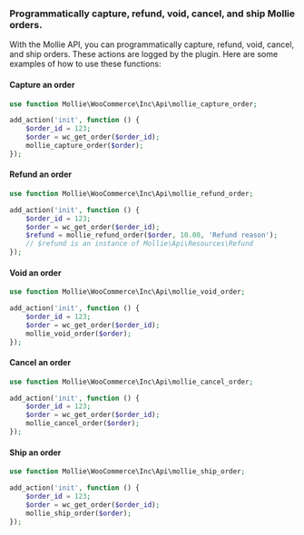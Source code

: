 ### Programmatically capture, refund, void, cancel, and ship Mollie orders.

With the Mollie API, you can programmatically capture, refund, void, cancel, and ship orders. 
These actions are logged by the plugin. 
Here are some examples of how to use these functions:

#### Capture an order
```php
use function Mollie\WooCommerce\Inc\Api\mollie_capture_order;

add_action('init', function () {
    $order_id = 123;
    $order = wc_get_order($order_id);
    mollie_capture_order($order);
});
```

#### Refund an order
```php
use function Mollie\WooCommerce\Inc\Api\mollie_refund_order;

add_action('init', function () {
    $order_id = 123;
    $order = wc_get_order($order_id);
    $refund = mollie_refund_order($order, 10.00, 'Refund reason');
    // $refund is an instance of Mollie\Api\Resources\Refund
});
```

#### Void an order
```php
use function Mollie\WooCommerce\Inc\Api\mollie_void_order;

add_action('init', function () {
    $order_id = 123;
    $order = wc_get_order($order_id);
    mollie_void_order($order);
});
```

#### Cancel an order
```php
use function Mollie\WooCommerce\Inc\Api\mollie_cancel_order;

add_action('init', function () {
    $order_id = 123;
    $order = wc_get_order($order_id);
    mollie_cancel_order($order);
});
```

#### Ship an order
```php
use function Mollie\WooCommerce\Inc\Api\mollie_ship_order;

add_action('init', function () {
    $order_id = 123;
    $order = wc_get_order($order_id);
    mollie_ship_order($order);
});
```




